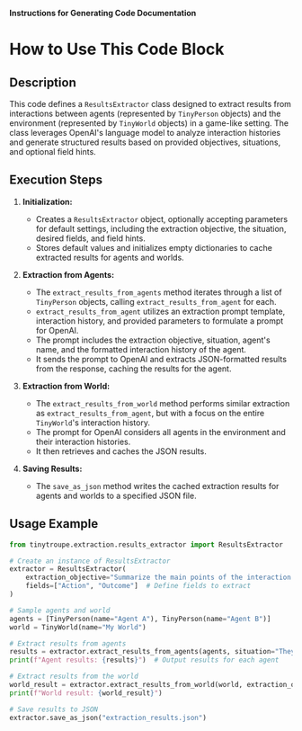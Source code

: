 **Instructions for Generating Code Documentation**

How to Use This Code Block
=========================================================================================

Description
-------------------------
This code defines a `ResultsExtractor` class designed to extract results from interactions between agents (represented by `TinyPerson` objects) and the environment (represented by `TinyWorld` objects) in a game-like setting. The class leverages OpenAI's language model to analyze interaction histories and generate structured results based on provided objectives, situations, and optional field hints. 

Execution Steps
-------------------------
1. **Initialization:**
   - Creates a `ResultsExtractor` object, optionally accepting parameters for default settings, including the extraction objective, the situation, desired fields, and field hints.
   - Stores default values and initializes empty dictionaries to cache extracted results for agents and worlds.

2. **Extraction from Agents:**
   - The `extract_results_from_agents` method iterates through a list of `TinyPerson` objects, calling `extract_results_from_agent` for each.
   - `extract_results_from_agent` utilizes an extraction prompt template, interaction history, and provided parameters to formulate a prompt for OpenAI.
   - The prompt includes the extraction objective, situation, agent's name, and the formatted interaction history of the agent.
   - It sends the prompt to OpenAI and extracts JSON-formatted results from the response, caching the results for the agent.

3. **Extraction from World:**
   - The `extract_results_from_world` method performs similar extraction as `extract_results_from_agent`, but with a focus on the entire `TinyWorld`'s interaction history.
   - The prompt for OpenAI considers all agents in the environment and their interaction histories.
   - It then retrieves and caches the JSON results.

4. **Saving Results:**
   - The `save_as_json` method writes the cached extraction results for agents and worlds to a specified JSON file.

Usage Example
-------------------------

```python
from tinytroupe.extraction.results_extractor import ResultsExtractor

# Create an instance of ResultsExtractor
extractor = ResultsExtractor(
    extraction_objective="Summarize the main points of the interaction between the agents.",
    fields=["Action", "Outcome"]  # Define fields to extract
)

# Sample agents and world
agents = [TinyPerson(name="Agent A"), TinyPerson(name="Agent B")]
world = TinyWorld(name="My World")

# Extract results from agents
results = extractor.extract_results_from_agents(agents, situation="They are playing a game.")
print(f"Agent results: {results}")  # Output results for each agent

# Extract results from the world
world_result = extractor.extract_results_from_world(world, extraction_objective="Describe the overall progress of the world.")
print(f"World result: {world_result}")

# Save results to JSON
extractor.save_as_json("extraction_results.json")
```